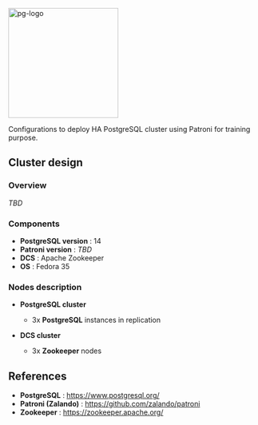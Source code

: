<p><img src="https://icon-library.com/images/postgresql-icon/postgresql-icon-20.jpg" alt="pg-logo" title="pg" align="top" height=220 /></p>

Configurations to deploy HA PostgreSQL cluster using Patroni for training purpose.

## Cluster design

### Overview

*TBD*

### Components

  - **PostgreSQL version** : 14
  - **Patroni version** : *TBD*
  - **DCS** : Apache Zookeeper
  - **OS** : Fedora 35

### Nodes description

* **PostgreSQL cluster**
  - 3x **PostgreSQL** instances in replication

* **DCS cluster**
  - 3x **Zookeeper** nodes

## References

- **PostgreSQL** : https://www.postgresql.org/
- **Patroni (Zalando)** : https://github.com/zalando/patroni
- **Zookeeper** : https://zookeeper.apache.org/
